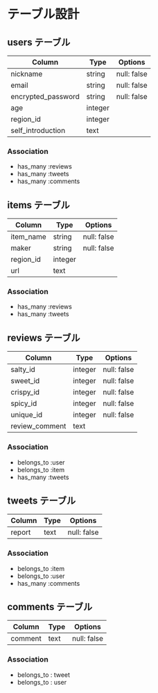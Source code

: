 # テーブル設計

## users テーブル

| Column             | Type   | Options     |
| ------------------ | ------ | ----------- |
| nickname           | string | null: false |
| email              | string | null: false |
| encrypted_password | string | null: false |
| age                | integer|             |
| region_id          | integer|             |
| self_introduction  | text   |             |

### Association

- has_many :reviews
- has_many :tweets 
- has_many :comments


## items テーブル

| Column             | Type   | Options     |
| ------------------ | ------ | ----------- |
| item_name          | string | null: false |
| maker              | string | null: false |
| region_id          | integer|             |
| url                | text   |             |

### Association

- has_many :reviews
- has_many :tweets 

## reviews テーブル

| Column             | Type    | Options     |
| ------------------ | ------- | ----------- |
| salty_id           | integer | null: false |
| sweet_id           | integer | null: false |
| crispy_id          | integer | null: false |
| spicy_id           | integer | null: false |
| unique_id          | integer | null: false |
| review_comment     | text    |             |

### Association

- belongs_to :user
- belongs_to :item
- has_many :tweets 


## tweets テーブル

| Column             | Type    | Options     |
| ------------------ | ------- | ----------- |
| report             | text    | null: false |

### Association

- belongs_to :item
- belongs_to :user
- has_many :comments


## comments テーブル

| Column             | Type    | Options     |
| ------------------ | ------- | ----------- |
| comment            | text    | null: false |

### Association

- belongs_to : tweet
- belongs_to : user

